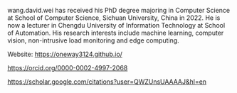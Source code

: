 
wang.david.wei has received his PhD degree majoring in Computer Science at School of Computer Science, Sichuan University, China in 2022.
He is now a lecturer in Chengdu University of Information Technology at School of Automation.
His research interests include machine learning, computer vision, non-intrusive load monitoring and edge computing.


Website: https://oneway3124.github.io/

https://orcid.org/0000-0002-4997-2068

https://scholar.google.com/citations?user=QWZUnsUAAAAJ&hl=en



<!--
**oneway3124/oneway3124** is a ✨ _special_ ✨ repository because its `README.md` (this file) appears on your GitHub profile.

Here are some ideas to get you started:

- 🔭 I’m currently working on ...
- 🌱 I’m currently learning ...
- 👯 I’m looking to collaborate on ...
- 🤔 I’m looking for help with ...
- 💬 Ask me about ...
- 📫 How to reach me: ...
- 😄 Pronouns: ...
- ⚡ Fun fact: ...
-->
